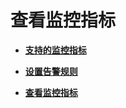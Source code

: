 # 查看监控指标<a name="dgc_01_0121"></a>

-   **[支持的监控指标](支持的监控指标.md)**  

-   **[设置告警规则](设置告警规则.md)**  

-   **[查看监控指标](查看监控指标-0.md)**  


